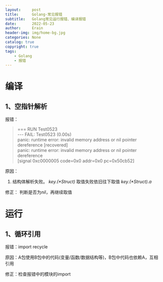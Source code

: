 ```yaml
---
layout:     post
title:      Golang-常见报错
subtitle:   Golang常见运行报错、编译报错
date:       2022-05-23
author:     Erain
header-img: img/home-bg.jpg
categories: None
catalog: true
copyright: true
tags:
    - Golang
    - 报错
---
```


# 编译
## 1、空指针解析
报错：
> === RUN   Test0523    
> --- FAIL: Test0523 (0.00s)    
> panic: runtime error: invalid memory address or nil   pointer dereference [recovered]     
> 	panic: runtime error: invalid memory address or nil pointer dereference      
> [signal 0xc0000005 code=0x0 addr=0x0 pc=0x50cb52]     

原因：
1. 结构体解析失败。 *key.(\*Struct)* 取值失败依旧往下取值 *key.(\*Struct).a*   

修正：
判断是否为*nil*，再继续取值

# 运行
## 1、循环引用
报错：import recycle

原因：A包使用B包中的代码(变量/函数/数据结构等)，B包中代码也依赖A，互相引用

修正：检查报错中的模块的import

# 